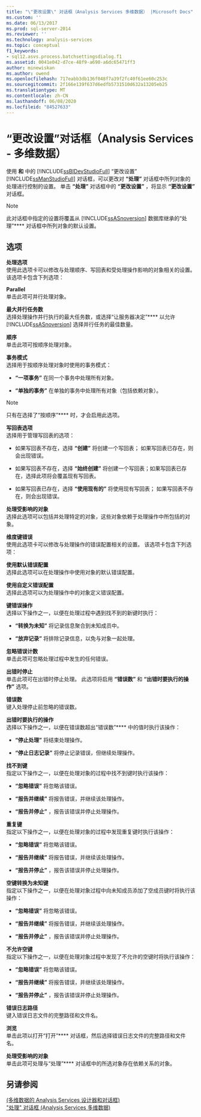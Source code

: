 ```yaml
---
title: "\"更改设置\" 对话框（Analysis Services 多维数据） |Microsoft Docs"
ms.custom: ''
ms.date: 06/13/2017
ms.prod: sql-server-2014
ms.reviewer: ''
ms.technology: analysis-services
ms.topic: conceptual
f1_keywords:
- sql12.asvs.process.batchsettingsdialog.f1
ms.assetid: 0041e042-d7ce-48f9-a690-a6dc65471ff3
author: minewiskan
ms.author: owend
ms.openlocfilehash: 717eabb3db136f048f7a39f2fc40f61ee60c253c
ms.sourcegitcommit: 2f166e139f637d6edfb5731510d632a13205eb25
ms.translationtype: MT
ms.contentlocale: zh-CN
ms.lasthandoff: 06/08/2020
ms.locfileid: "84527633"
---
```

# <a name="change-settings-dialog-box-analysis-services---multidimensional-data"></a>“更改设置”对话框（Analysis Services - 多维数据）
  使用 **和** 中的 [!INCLUDE[ssBIDevStudioFull](../includes/ssbidevstudiofull-md.md)] “更改设置” [!INCLUDE[ssManStudioFull](../includes/ssmanstudiofull-md.md)] 对话框，可以更改对 **“处理”** 对话框中所列对象的处理进行控制的设置。 单击 **“处理”** 对话框中的 **“更改设置”** ，将显示 **“更改设置”** 对话框。  
  
> [!NOTE]  
>  此对话框中指定的设置将覆盖从 [!INCLUDE[ssASnoversion](../includes/ssasnoversion-md.md)] 数据库继承的“处理”**** 对话框中所列对象的默认设置。  
  
## <a name="options"></a>选项  
 **处理选项**  
 使用此选项卡可以修改与处理顺序、写回表和受处理操作影响的对象相关的设置。 该选项卡包含下列选项：  
  
 **Parallel**  
 单击此项可并行处理对象。  
  
 **最大并行任务数**  
 选择处理操作并行执行的最大任务数，或选择“让服务器决定”**** 以允许 [!INCLUDE[ssASnoversion](../includes/ssasnoversion-md.md)] 选择并行任务的最佳数量。  
  
 **顺序**  
 单击此项可按顺序处理对象。  
  
 **事务模式**  
 选择用于按顺序处理对象时使用的事务模式：  
  
-   **“一项事务”** 在同一个事务中处理所有对象。  
  
-   **“单独的事务”** 在单独的事务中处理所有对象（包括依赖对象）。  
  
> [!NOTE]  
>  只有在选择了“按顺序”**** 时，才会启用此选项。  
  
 **写回表选项**  
 选择用于管理写回表的选项：  
  
-   如果写回表不存在，选择 **“创建”** 将创建一个写回表； 如果写回表已存在，则会出现错误。  
  
-   如果写回表不存在，选择 **“始终创建”** 将创建一个写回表；如果写回表已存在，选择此项将会覆盖现有写回表。  
  
-   如果写回表已存在，选择 **“使用现有的”** 将使用现有写回表； 如果写回表不存在，则会出现错误。  
  
 **处理受影响的对象**  
 选择此选项可以包括并处理特定的对象，这些对象依赖于处理操作中所包括的对象。  
  
 **维度键错误**  
 使用此选项卡可以修改与处理操作的错误配置相关的设置。 该选项卡包含下列选项：  
  
 **使用默认错误配置**  
 选择此选项可以在处理操作中使用对象的默认错误配置。  
  
 **使用自定义错误配置**  
 选择此选项可以为处理操作中的对象定义错误配置。  
  
 **键错误操作**  
 选择以下操作之一，以便在处理过程中遇到找不到的新键时执行：  
  
-   **“转换为未知”** 将记录信息聚合到未知成员中。  
  
-   **“放弃记录”** 将排除记录信息，以免与对象一起处理。  
  
 **忽略错误计数**  
 单击此项可忽略处理过程中发生的任何错误。  
  
 **出错时停止**  
 单击此项可在出错时停止处理。 此选项将启用 **“错误数”** 和 **“出错时要执行的操作”** 选项。  
  
 **错误数**  
 键入处理停止前忽略的错误数。  
  
 **出错时要执行的操作**  
 选择以下操作之一，以便在错误数超出“错误数”**** 中的值时执行该操作：  
  
-   **“停止处理”** 将结束处理操作。  
  
-   **“停止日志记录”** 将停止记录错误，但继续处理操作。  
  
 **找不到键**  
 指定以下操作之一，以便在处理对象的过程中找不到键时执行该操作：  
  
-   **“忽略错误”** 将忽略该错误。  
  
-   **“报告并继续”** 将报告错误，并继续该处理操作。  
  
-   **“报告并停止”** ，报告该错误并停止处理操作。  
  
 **重复键**  
 指定以下操作之一，以便在处理对象的过程中发现重复键时执行该操作：  
  
-   **“忽略错误”** 将忽略该错误。  
  
-   **“报告并继续”** 将报告错误，并继续该处理操作。  
  
-   **“报告并停止”** ，报告该错误并停止处理操作。  
  
 **空键转换为未知键**  
 指定以下操作之一，以便在处理对象过程中向未知成员添加了空成员键时将执行该操作：  
  
-   **“忽略错误”** 将忽略该错误。  
  
-   **“报告并继续”** 将报告错误，并继续该处理操作。  
  
-   **“报告并停止”** ，报告该错误并停止处理操作。  
  
 **不允许空键**  
 指定以下操作之一，以便在处理对象过程中发现了不允许的空键时将执行该操作：  
  
-   **“忽略错误”** 将忽略该错误。  
  
-   **“报告并继续”** 将报告错误，并继续该处理操作。  
  
-   **“报告并停止”** ，报告该错误并停止处理操作。  
  
 **错误日志路径**  
 键入错误日志文件的完整路径和文件名。  
  
 **浏览**  
 单击此项以打开“打开”**** 对话框，然后选择错误日志文件的完整路径和文件名。  
  
 **处理受影响的对象**  
 单击此项可处理与“处理”**** 对话框中的所选对象存在依赖关系的对象。  
  
## <a name="see-also"></a>另请参阅  
 [&#40;多维数据的 Analysis Services 设计器和对话框&#41;](analysis-services-designers-and-dialog-boxes-multidimensional-data.md)   
 ["处理" 对话框 &#40;Analysis Services 多维数据&#41;](process-dialog-box-analysis-services-multidimensional-data.md)  
  
  
